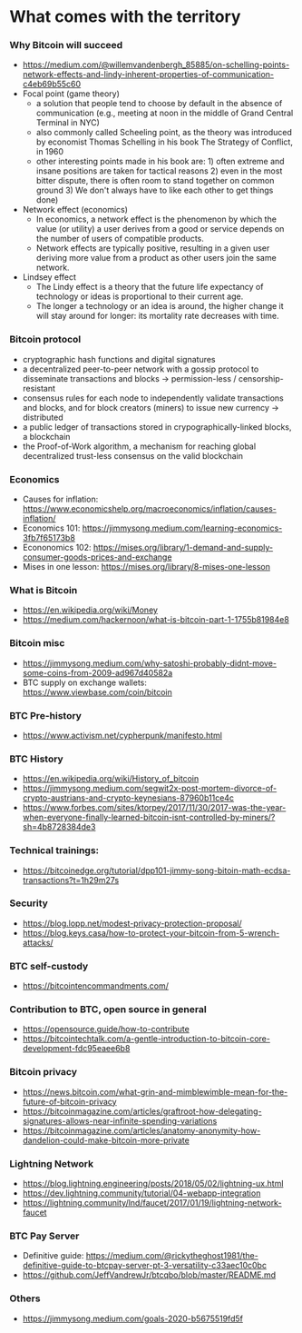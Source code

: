 # What comes with the territory

### Why Bitcoin will succeed
- https://medium.com/@willemvandenbergh_85885/on-schelling-points-network-effects-and-lindy-inherent-properties-of-communication-c4eb69b55c60
- Focal point (game theory)
  - a solution that people tend to choose by default in the absence of communication (e.g., meeting at noon in the middle of Grand Central Terminal in NYC)
  - also commonly called Scheeling point, as the theory was introduced by economist Thomas Schelling in his book The Strategy of Conflict, in 1960
  - other interesting points made in his book are: 1) often extreme and insane positions are taken for tactical reasons 2) even in the most bitter dispute, there is often room to stand together on common ground 3) We don't always have to like each other to get things done)
- Network effect (economics)
  - In economics, a network effect is the phenomenon by which the value (or utility) a user derives from a good or service depends on the number of users of compatible products.
  - Network effects are typically positive, resulting in a given user deriving more value from a product as other users join the same network.
- Lindsey effect
  - The Lindy effect is a theory that the future life expectancy of technology or ideas is proportional to their current age.
  - The longer a technology or an idea is around, the higher change it will stay around for longer: its mortality rate decreases with time.

### Bitcoin protocol
- cryptographic hash functions and digital signatures
- a decentralized peer-to-peer network with a gossip protocol to disseminate transactions and blocks -> permission-less / censorship-resistant
- consensus rules for each node to independently validate transactions and blocks, and for block creators (miners) to issue new currency -> distributed
- a public ledger of transactions stored in crypographically-linked blocks, a blockchain
- the Proof-of-Work algorithm, a mechanism for reaching global decentralized trust-less consensus on the valid blockchain

### Economics
- Causes for inflation: https://www.economicshelp.org/macroeconomics/inflation/causes-inflation/
- Economics 101: https://jimmysong.medium.com/learning-economics-3fb7f65173b8
- Econonomics 102: https://mises.org/library/1-demand-and-supply-consumer-goods-prices-and-exchange
- Mises in one lesson: https://mises.org/library/8-mises-one-lesson

### What is Bitcoin
- https://en.wikipedia.org/wiki/Money
- https://medium.com/hackernoon/what-is-bitcoin-part-1-1755b81984e8

### Bitcoin misc
- https://jimmysong.medium.com/why-satoshi-probably-didnt-move-some-coins-from-2009-ad967d40582a
- BTC supply on exchange wallets: https://www.viewbase.com/coin/bitcoin

### BTC Pre-history
- https://www.activism.net/cypherpunk/manifesto.html

### BTC History
- https://en.wikipedia.org/wiki/History_of_bitcoin
- https://jimmysong.medium.com/segwit2x-post-mortem-divorce-of-crypto-austrians-and-crypto-keynesians-87960b11ce4c
- https://www.forbes.com/sites/ktorpey/2017/11/30/2017-was-the-year-when-everyone-finally-learned-bitcoin-isnt-controlled-by-miners/?sh=4b8728384de3

### Technical trainings:
- https://bitcoinedge.org/tutorial/dpp101-jimmy-song-bitoin-math-ecdsa-transactions?t=1h29m27s

### Security
- https://blog.lopp.net/modest-privacy-protection-proposal/
- https://blog.keys.casa/how-to-protect-your-bitcoin-from-5-wrench-attacks/

### BTC self-custody
- https://bitcointencommandments.com/

### Contribution to BTC, open source in general
- https://opensource.guide/how-to-contribute
- https://bitcointechtalk.com/a-gentle-introduction-to-bitcoin-core-development-fdc95eaee6b8

### Bitcoin privacy
- https://news.bitcoin.com/what-grin-and-mimblewimble-mean-for-the-future-of-bitcoin-privacy
- https://bitcoinmagazine.com/articles/graftroot-how-delegating-signatures-allows-near-infinite-spending-variations
- https://bitcoinmagazine.com/articles/anatomy-anonymity-how-dandelion-could-make-bitcoin-more-private

### Lightning Network
- https://blog.lightning.engineering/posts/2018/05/02/lightning-ux.html
- https://dev.lightning.community/tutorial/04-webapp-integration
- https://lightning.community/lnd/faucet/2017/01/19/lightning-network-faucet

### BTC Pay Server
- Definitive guide: https://medium.com/@rickytheghost1981/the-definitive-guide-to-btcpay-server-pt-3-versatility-c33aec10c0bc
- https://github.com/JeffVandrewJr/btcqbo/blob/master/README.md

### Others
- https://jimmysong.medium.com/goals-2020-b5675519fd5f
